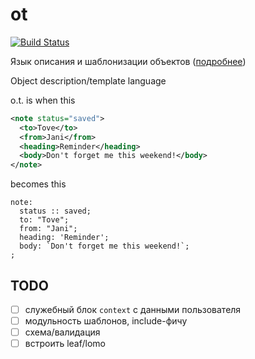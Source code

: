 # ot
[![Build Status](https://drone.io/github.com/kpmy/ot/status.png)](https://drone.io/github.com/kpmy/ot/latest)

Язык описания и шаблонизации объектов ([подробнее](http://b.ocsf.in/2015/10/04/%D0%A8%D0%B0%D0%B1%D0%BB%D0%BE%D0%BD%D0%B8%D0%B7%D0%B0%D1%82%D0%BE%D1%80/))

Object description/template language 

o.t. is when this
````xml
<note status="saved">
  <to>Tove</to>
  <from>Jani</from>
  <heading>Reminder</heading>
  <body>Don't forget me this weekend!</body>
</note>
````
becomes this
````
note:
  status :: saved;
  to: "Tove";
  from: "Jani";
  heading: 'Reminder';
  body: `Don't forget me this weekend!`;
;
````

## TODO

- [ ] служебный блок `context` с данными пользователя
- [ ] модульность шаблонов, include-фичу
- [ ] схема/валидация
- [ ] встроить leaf/lomo
